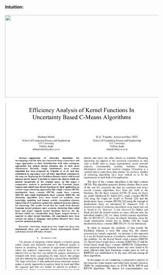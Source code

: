 
#### Intuition:
<p align="center"> <img src="intuition.gif" width="550" height="270" /> </p>

 
![GitHub Logo](/screen3.png)
